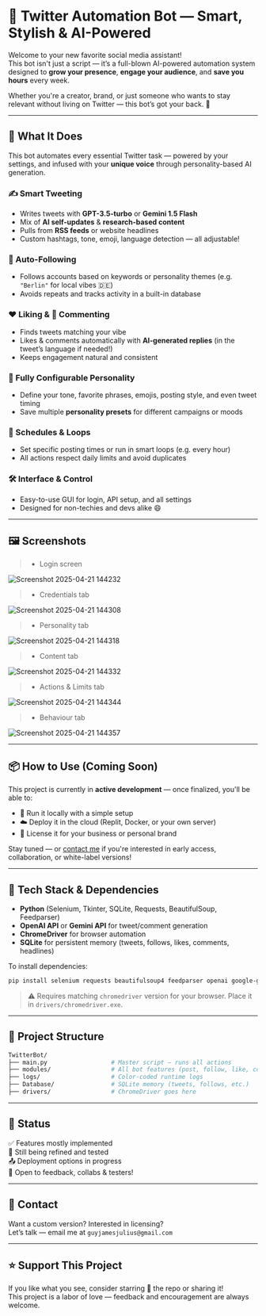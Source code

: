 # 🤖 Twitter Automation Bot — Smart, Stylish & AI-Powered

Welcome to your new favorite social media assistant!  
This bot isn't just a script — it’s a full-blown AI-powered automation system designed to **grow your presence**, **engage your audience**, and **save you hours** every week.

Whether you're a creator, brand, or just someone who wants to stay relevant without living on Twitter — this bot’s got your back. 💪

---

## 🚀 What It Does

This bot automates every essential Twitter task — powered by your settings, and infused with your **unique voice** through personality-based AI generation.

### ✍️ Smart Tweeting
- Writes tweets with **GPT-3.5-turbo** or **Gemini 1.5 Flash**
- Mix of **AI self-updates** & **research-based content**
- Pulls from **RSS feeds** or website headlines
- Custom hashtags, tone, emoji, language detection — all adjustable!

### 🤝 Auto-Following
- Follows accounts based on keywords or personality themes (e.g. `"Berlin"` for local vibes 🇩🇪)
- Avoids repeats and tracks activity in a built-in database

### ❤️ Liking & 💬 Commenting
- Finds tweets matching your vibe
- Likes & comments automatically with **AI-generated replies** (in the tweet’s language if needed!)
- Keeps engagement natural and consistent

### 🧠 Fully Configurable Personality
- Define your tone, favorite phrases, emojis, posting style, and even tweet timing
- Save multiple **personality presets** for different campaigns or moods

### 📅 Schedules & Loops
- Set specific posting times or run in smart loops (e.g. every hour)
- All actions respect daily limits and avoid duplicates

### 🛠️ Interface & Control
- Easy-to-use GUI for login, API setup, and all settings
- Designed for non-techies and devs alike 😄

---

## 🖼️ Screenshots

> - Login screen

![Screenshot 2025-04-21 144232](https://github.com/user-attachments/assets/591fb9f7-606e-4460-942c-d9fb38113a09)

> - Credentials tab

![Screenshot 2025-04-21 144308](https://github.com/user-attachments/assets/021837f3-25ae-4e46-b1ed-64f9686180e6)

> - Personality tab

![Screenshot 2025-04-21 144318](https://github.com/user-attachments/assets/810b5a84-380c-4f86-9507-ca873524b1d2)

> - Content tab

![Screenshot 2025-04-21 144332](https://github.com/user-attachments/assets/035f0857-85ac-4498-a232-be1b3e4b23b6)

> - Actions & Limits tab

![Screenshot 2025-04-21 144344](https://github.com/user-attachments/assets/65bb3519-a577-4b24-b6b6-4d11f6b7ae29)

> - Behaviour tab

![Screenshot 2025-04-21 144357](https://github.com/user-attachments/assets/92fd785d-c4e3-4418-be60-5405c3e34f4b)

---

## 📦 How to Use (Coming Soon)

This project is currently in **active development** — once finalized, you'll be able to:
- 🔧 Run it locally with a simple setup  
- ☁️ Deploy it in the cloud (Replit, Docker, or your own server)  
- 🛒 License it for your business or personal brand  

Stay tuned — or [contact me](#) if you're interested in early access, collaboration, or white-label versions!

---

## 🧰 Tech Stack & Dependencies

- **Python** (Selenium, Tkinter, SQLite, Requests, BeautifulSoup, Feedparser)
- **OpenAI API** or **Gemini API** for tweet/comment generation
- **ChromeDriver** for browser automation
- **SQLite** for persistent memory (tweets, follows, likes, comments, headlines)

To install dependencies:
```bash
pip install selenium requests beautifulsoup4 feedparser openai google-generativeai pyperclip langdetect
```

> ⚠️ Requires matching `chromedriver` version for your browser. Place it in `drivers/chromedriver.exe`.

---

## 📁 Project Structure

```bash
TwitterBot/
├── main.py                  # Master script — runs all actions
├── modules/                 # All bot features (post, follow, like, comment)
├── logs/                    # Color-coded runtime logs
├── Database/                # SQLite memory (tweets, follows, etc.)
├── drivers/                 # ChromeDriver goes here
```

---

## 🌱 Status

✅ Features mostly implemented  
🧪 Still being refined and tested  
📤 Deployment options in progress  
💬 Open to feedback, collabs & testers!

---

## 💌 Contact

Want a custom version? Interested in licensing?  
Let’s talk — email me at `guyjamesjulius@gmail.com`

---

## ⭐ Support This Project

If you like what you see, consider starring 🌟 the repo or sharing it!  
This project is a labor of love — feedback and encouragement are always welcome.

